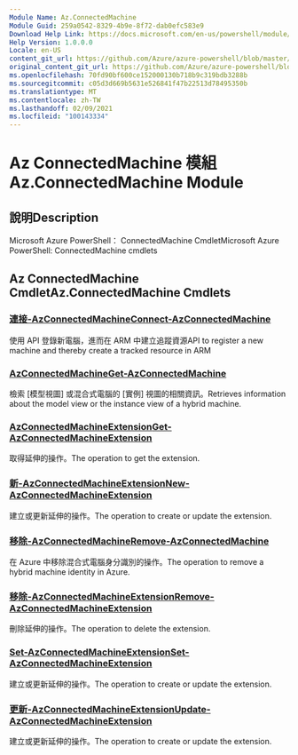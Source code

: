 ```yaml
---
Module Name: Az.ConnectedMachine
Module Guid: 259a0542-8329-4b9e-8f72-dab0efc583e9
Download Help Link: https://docs.microsoft.com/en-us/powershell/module/az.connectedmachine
Help Version: 1.0.0.0
Locale: en-US
content_git_url: https://github.com/Azure/azure-powershell/blob/master/src/ConnectedMachine/help/Az.ConnectedMachine.md
original_content_git_url: https://github.com/Azure/azure-powershell/blob/master/src/ConnectedMachine/help/Az.ConnectedMachine.md
ms.openlocfilehash: 70fd90bf600ce152000130b718b9c319bdb3288b
ms.sourcegitcommit: c05d3d669b5631e526841f47b22513d78495350b
ms.translationtype: MT
ms.contentlocale: zh-TW
ms.lasthandoff: 02/09/2021
ms.locfileid: "100143334"
---
```

# <span data-ttu-id="1789a-101">Az ConnectedMachine 模組</span><span class="sxs-lookup"><span data-stu-id="1789a-101">Az.ConnectedMachine Module</span></span>
## <span data-ttu-id="1789a-102">說明</span><span class="sxs-lookup"><span data-stu-id="1789a-102">Description</span></span>
<span data-ttu-id="1789a-103">Microsoft Azure PowerShell： ConnectedMachine Cmdlet</span><span class="sxs-lookup"><span data-stu-id="1789a-103">Microsoft Azure PowerShell: ConnectedMachine cmdlets</span></span>

## <span data-ttu-id="1789a-104">Az ConnectedMachine Cmdlet</span><span class="sxs-lookup"><span data-stu-id="1789a-104">Az.ConnectedMachine Cmdlets</span></span>
### [<span data-ttu-id="1789a-105">連接-AzConnectedMachine</span><span class="sxs-lookup"><span data-stu-id="1789a-105">Connect-AzConnectedMachine</span></span>](Connect-AzConnectedMachine.md)
<span data-ttu-id="1789a-106">使用 API 登錄新電腦，進而在 ARM 中建立追蹤資源</span><span class="sxs-lookup"><span data-stu-id="1789a-106">API to register a new machine and thereby create a tracked resource in ARM</span></span>

### [<span data-ttu-id="1789a-107">AzConnectedMachine</span><span class="sxs-lookup"><span data-stu-id="1789a-107">Get-AzConnectedMachine</span></span>](Get-AzConnectedMachine.md)
<span data-ttu-id="1789a-108">檢索 [模型視圖] 或混合式電腦的 [實例] 視圖的相關資訊。</span><span class="sxs-lookup"><span data-stu-id="1789a-108">Retrieves information about the model view or the instance view of a hybrid machine.</span></span>

### [<span data-ttu-id="1789a-109">AzConnectedMachineExtension</span><span class="sxs-lookup"><span data-stu-id="1789a-109">Get-AzConnectedMachineExtension</span></span>](Get-AzConnectedMachineExtension.md)
<span data-ttu-id="1789a-110">取得延伸的操作。</span><span class="sxs-lookup"><span data-stu-id="1789a-110">The operation to get the extension.</span></span>

### [<span data-ttu-id="1789a-111">新-AzConnectedMachineExtension</span><span class="sxs-lookup"><span data-stu-id="1789a-111">New-AzConnectedMachineExtension</span></span>](New-AzConnectedMachineExtension.md)
<span data-ttu-id="1789a-112">建立或更新延伸的操作。</span><span class="sxs-lookup"><span data-stu-id="1789a-112">The operation to create or update the extension.</span></span>

### [<span data-ttu-id="1789a-113">移除-AzConnectedMachine</span><span class="sxs-lookup"><span data-stu-id="1789a-113">Remove-AzConnectedMachine</span></span>](Remove-AzConnectedMachine.md)
<span data-ttu-id="1789a-114">在 Azure 中移除混合式電腦身分識別的操作。</span><span class="sxs-lookup"><span data-stu-id="1789a-114">The operation to remove a hybrid machine identity in Azure.</span></span>

### [<span data-ttu-id="1789a-115">移除-AzConnectedMachineExtension</span><span class="sxs-lookup"><span data-stu-id="1789a-115">Remove-AzConnectedMachineExtension</span></span>](Remove-AzConnectedMachineExtension.md)
<span data-ttu-id="1789a-116">刪除延伸的操作。</span><span class="sxs-lookup"><span data-stu-id="1789a-116">The operation to delete the extension.</span></span>

### [<span data-ttu-id="1789a-117">Set-AzConnectedMachineExtension</span><span class="sxs-lookup"><span data-stu-id="1789a-117">Set-AzConnectedMachineExtension</span></span>](Set-AzConnectedMachineExtension.md)
<span data-ttu-id="1789a-118">建立或更新延伸的操作。</span><span class="sxs-lookup"><span data-stu-id="1789a-118">The operation to create or update the extension.</span></span>

### [<span data-ttu-id="1789a-119">更新-AzConnectedMachineExtension</span><span class="sxs-lookup"><span data-stu-id="1789a-119">Update-AzConnectedMachineExtension</span></span>](Update-AzConnectedMachineExtension.md)
<span data-ttu-id="1789a-120">建立或更新延伸的操作。</span><span class="sxs-lookup"><span data-stu-id="1789a-120">The operation to create or update the extension.</span></span>

